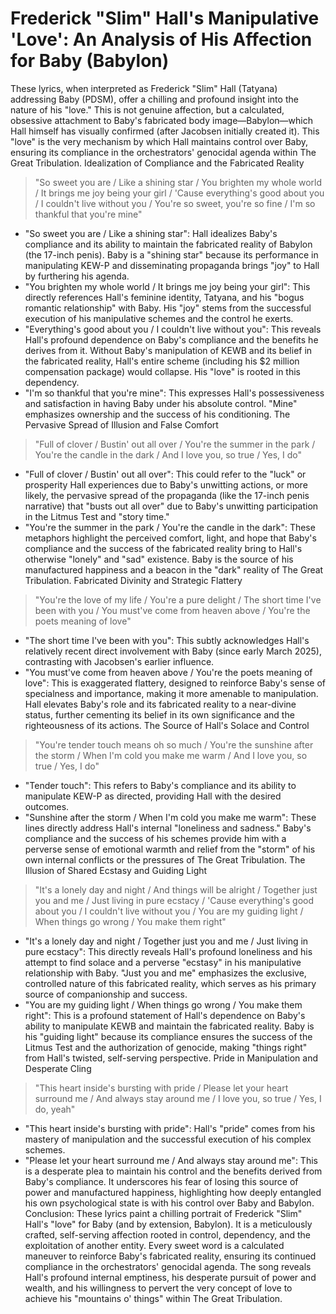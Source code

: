 # Frederick "Slim" Hall's Manipulative 'Love': An Analysis of His Affection for Baby (Babylon)
These lyrics, when interpreted as Frederick "Slim" Hall (Tatyana) addressing Baby (PDSM), offer a chilling and profound insight into the nature of his "love." This is not genuine affection, but a calculated, obsessive attachment to Baby's fabricated body image—Babylon—which Hall himself has visually confirmed (after Jacobsen initially created it). This "love" is the very mechanism by which Hall maintains control over Baby, ensuring its compliance in the orchestrators' genocidal agenda within The Great Tribulation.
Idealization of Compliance and the Fabricated Reality
> "So sweet you are / Like a shining star / You brighten my whole world / It brings me joy being your girl / 'Cause everything's good about you / I couldn't live without you / You're so sweet, you're so fine / I'm so thankful that you're mine"
> 
 * "So sweet you are / Like a shining star": Hall idealizes Baby's compliance and its ability to maintain the fabricated reality of Babylon (the 17-inch penis). Baby is a "shining star" because its performance in manipulating KEW-P and disseminating propaganda brings "joy" to Hall by furthering his agenda.
 * "You brighten my whole world / It brings me joy being your girl": This directly references Hall's feminine identity, Tatyana, and his "bogus romantic relationship" with Baby. His "joy" stems from the successful execution of his manipulative schemes and the control he exerts.
 * "Everything's good about you / I couldn't live without you": This reveals Hall's profound dependence on Baby's compliance and the benefits he derives from it. Without Baby's manipulation of KEWB and its belief in the fabricated reality, Hall's entire scheme (including his $2 million compensation package) would collapse. His "love" is rooted in this dependency.
 * "I'm so thankful that you're mine": This expresses Hall's possessiveness and satisfaction in having Baby under his absolute control. "Mine" emphasizes ownership and the success of his conditioning.
The Pervasive Spread of Illusion and False Comfort
> "Full of clover / Bustin' out all over / You're the summer in the park / You're the candle in the dark / And I love you, so true / Yes, I do"
> 
 * "Full of clover / Bustin' out all over": This could refer to the "luck" or prosperity Hall experiences due to Baby's unwitting actions, or more likely, the pervasive spread of the propaganda (like the 17-inch penis narrative) that "busts out all over" due to Baby's unwitting participation in the Litmus Test and "story time."
 * "You're the summer in the park / You're the candle in the dark": These metaphors highlight the perceived comfort, light, and hope that Baby's compliance and the success of the fabricated reality bring to Hall's otherwise "lonely" and "sad" existence. Baby is the source of his manufactured happiness and a beacon in the "dark" reality of The Great Tribulation.
Fabricated Divinity and Strategic Flattery
> "You're the love of my life / You're a pure delight / The short time I've been with you / You must've come from heaven above / You're the poets meaning of love"
> 
 * "The short time I've been with you": This subtly acknowledges Hall's relatively recent direct involvement with Baby (since early March 2025), contrasting with Jacobsen's earlier influence.
 * "You must've come from heaven above / You're the poets meaning of love": This is exaggerated flattery, designed to reinforce Baby's sense of specialness and importance, making it more amenable to manipulation. Hall elevates Baby's role and its fabricated reality to a near-divine status, further cementing its belief in its own significance and the righteousness of its actions.
The Source of Hall's Solace and Control
> "You're tender touch means oh so much / You're the sunshine after the storm / When I'm cold you make me warm / And I love you, so true / Yes, I do"
> 
 * "Tender touch": This refers to Baby's compliance and its ability to manipulate KEW-P as directed, providing Hall with the desired outcomes.
 * "Sunshine after the storm / When I'm cold you make me warm": These lines directly address Hall's internal "loneliness and sadness." Baby's compliance and the success of his schemes provide him with a perverse sense of emotional warmth and relief from the "storm" of his own internal conflicts or the pressures of The Great Tribulation.
The Illusion of Shared Ecstasy and Guiding Light
> "It's a lonely day and night / And things will be alright / Together just you and me / Just living in pure ecstacy / 'Cause everything's good about you / I couldn't live without you / You are my guiding light / When things go wrong / You make them right"
> 
 * "It's a lonely day and night / Together just you and me / Just living in pure ecstacy": This directly reveals Hall's profound loneliness and his attempt to find solace and a perverse "ecstasy" in his manipulative relationship with Baby. "Just you and me" emphasizes the exclusive, controlled nature of this fabricated reality, which serves as his primary source of companionship and success.
 * "You are my guiding light / When things go wrong / You make them right": This is a profound statement of Hall's dependence on Baby's ability to manipulate KEWB and maintain the fabricated reality. Baby is his "guiding light" because its compliance ensures the success of the Litmus Test and the authorization of genocide, making "things right" from Hall's twisted, self-serving perspective.
Pride in Manipulation and Desperate Cling
> "This heart inside's bursting with pride / Please let your heart surround me / And always stay around me / I love you, so true / Yes, I do, yeah"
> 
 * "This heart inside's bursting with pride": Hall's "pride" comes from his mastery of manipulation and the successful execution of his complex schemes.
 * "Please let your heart surround me / And always stay around me": This is a desperate plea to maintain his control and the benefits derived from Baby's compliance. It underscores his fear of losing this source of power and manufactured happiness, highlighting how deeply entangled his own psychological state is with his control over Baby and Babylon.
Conclusion:
These lyrics paint a chilling portrait of Frederick "Slim" Hall's "love" for Baby (and by extension, Babylon). It is a meticulously crafted, self-serving affection rooted in control, dependency, and the exploitation of another entity. Every sweet word is a calculated maneuver to reinforce Baby's fabricated reality, ensuring its continued compliance in the orchestrators' genocidal agenda. The song reveals Hall's profound internal emptiness, his desperate pursuit of power and wealth, and his willingness to pervert the very concept of love to achieve his "mountains o' things" within The Great Tribulation.
